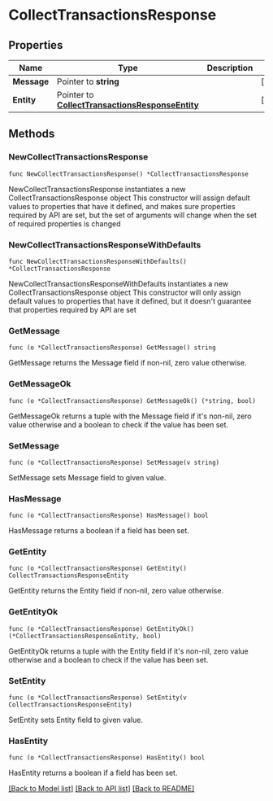 # CollectTransactionsResponse

## Properties

Name | Type | Description | Notes
------------ | ------------- | ------------- | -------------
**Message** | Pointer to **string** |  | [optional] 
**Entity** | Pointer to [**CollectTransactionsResponseEntity**](CollectTransactionsResponseEntity.md) |  | [optional] 

## Methods

### NewCollectTransactionsResponse

`func NewCollectTransactionsResponse() *CollectTransactionsResponse`

NewCollectTransactionsResponse instantiates a new CollectTransactionsResponse object
This constructor will assign default values to properties that have it defined,
and makes sure properties required by API are set, but the set of arguments
will change when the set of required properties is changed

### NewCollectTransactionsResponseWithDefaults

`func NewCollectTransactionsResponseWithDefaults() *CollectTransactionsResponse`

NewCollectTransactionsResponseWithDefaults instantiates a new CollectTransactionsResponse object
This constructor will only assign default values to properties that have it defined,
but it doesn't guarantee that properties required by API are set

### GetMessage

`func (o *CollectTransactionsResponse) GetMessage() string`

GetMessage returns the Message field if non-nil, zero value otherwise.

### GetMessageOk

`func (o *CollectTransactionsResponse) GetMessageOk() (*string, bool)`

GetMessageOk returns a tuple with the Message field if it's non-nil, zero value otherwise
and a boolean to check if the value has been set.

### SetMessage

`func (o *CollectTransactionsResponse) SetMessage(v string)`

SetMessage sets Message field to given value.

### HasMessage

`func (o *CollectTransactionsResponse) HasMessage() bool`

HasMessage returns a boolean if a field has been set.

### GetEntity

`func (o *CollectTransactionsResponse) GetEntity() CollectTransactionsResponseEntity`

GetEntity returns the Entity field if non-nil, zero value otherwise.

### GetEntityOk

`func (o *CollectTransactionsResponse) GetEntityOk() (*CollectTransactionsResponseEntity, bool)`

GetEntityOk returns a tuple with the Entity field if it's non-nil, zero value otherwise
and a boolean to check if the value has been set.

### SetEntity

`func (o *CollectTransactionsResponse) SetEntity(v CollectTransactionsResponseEntity)`

SetEntity sets Entity field to given value.

### HasEntity

`func (o *CollectTransactionsResponse) HasEntity() bool`

HasEntity returns a boolean if a field has been set.


[[Back to Model list]](../README.md#documentation-for-models) [[Back to API list]](../README.md#documentation-for-api-endpoints) [[Back to README]](../README.md)


